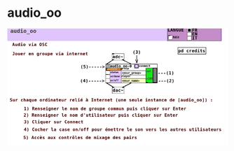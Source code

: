 # audio_oo

<p align="center">
<img src="https://raw.githubusercontent.com/jyg/pdr/master/modules/basic/audio_oo/audio_oo-help.png" alt="audio_oo" >
</p>

